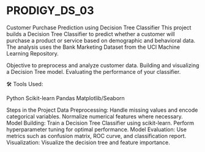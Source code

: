 # PRODIGY_DS_03
Customer Purchase Prediction using Decision Tree Classifier
This project builds a Decision Tree Classifier to predict whether a customer will purchase a product or service based on demographic and behavioral data. The analysis uses the Bank Marketing Dataset from the UCI Machine Learning Repository.

Objective
to preprocess and analyze customer data.
Building and visualizing a Decision Tree model.
Evaluating the performance of your classifier.

🛠 Tools Used:

Python
Scikit-learn
Pandas
Matplotlib/Seaborn

Steps in the Project
Data Preprocessing:
Handle missing values and encode categorical variables.
Normalize numerical features where necessary.
Model Building:
Train a Decision Tree Classifier using scikit-learn.
Perform hyperparameter tuning for optimal performance.
Model Evaluation:
Use metrics such as confusion matrix, ROC curve, and classification report.
Visualization:
Visualize the decision tree and feature importance.
